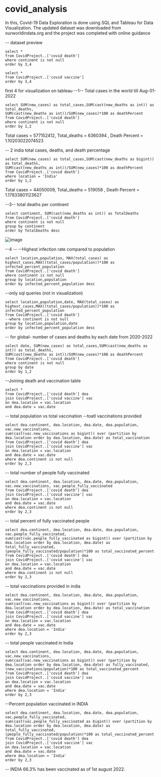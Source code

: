 # covid_analysis
In this, Covid-19 Data Exploration is done using SQL and Tableau for Data Visualization. The updated dataset was downloaded from ourworldindata.org and the project was completed with online guidance

-- dataset preview
```
select *
from CovidProject..['covid death']
where continent is not null
order by 3,4
```
```
select *
from CovidProject..['covid vaccine']
order by 3,4
```
first 4 for visualization on tableau
--1-- Total cases in the world till Aug-01-2022
```
select SUM(new_cases) as total_cases,SUM(cast(new_deaths as int)) as total_deaths, 
SUM(cast(new_deaths as int))/SUM(new_cases)*100 as deathPercent
from CovidProject..['covid death']
where continent is not null
order by 1,2
```
Total cases = 577152412, Total_deaths = 6360394 , Death Percent = 1.10203022074523

-- 2     india total cases, deaths, and death percentage
```
select SUM(new_cases) as total_cases,SUM(cast(new_deaths as bigint)) as total_deaths,
SUM(cast(new_deaths as int))/SUM(new_cases)*100 as deathPercent
from CovidProject..['covid death']
where location = 'India'
order by 1,2
``` 
Total cases = 44050009, Total_deaths = 519058 , Death Percent = 1.17833801123627

--3-- total deaths per continent
```
select continent, SUM(cast(new_deaths as int)) as TotalDeaths
from CovidProject..['covid death']
where continent is not null
group by continent
order by TotalDeaths desc
```
![image](https://user-images.githubusercontent.com/107685839/201986121-b25b7032-ebfb-4209-ba2c-d6ae01ff9b24.png)


--4 -- --Highest infection rate compared to population
```
select location,population, MAX(total_cases) as highest_cases,MAX((total_cases/population))*100 as infected_percent_population
from CovidProject..['covid death']
where continent is not null
group by location,population
order by infected_percent_population desc
```
--only sql queries (not in visualization)
```
select location,population,date, MAX(total_cases) as highest_cases,MAX((total_cases/population))*100 as infected_percent_population
from CovidProject..['covid death']
--where continent is not null
group by location,population,date
order by infected_percent_population desc
```


-- for global- number of cases and deaths by each date from 2020-2022
```
select date, SUM(new_cases) as total_cases,SUM(cast(new_deaths as int)) as total_deaths, 
SUM(cast(new_deaths as int))/SUM(new_cases)*100 as deathPercent
from CovidProject..['covid death']
where continent is not null
group by date
order by 1,2
```        

--Joining death and vaccination table
```
select * 
from CovidProject..['covid death'] dea
join CovidProject..['covid vaccine'] vac
on dea.location = vac.location
and dea.date = vac.date
```
-- total population vs total vaccination
--toatl vaccinations provided
```
select dea.continent, dea.location, dea.date, dea.population, vac.new_vaccinations,
sum(cast(vac.new_vaccinations as bigint)) over (partition by dea.location order by dea.location, dea.date) as total_vaccination
from CovidProject..['covid death'] dea
join CovidProject..['covid vaccine'] vac
on dea.location = vac.location
and dea.date = vac.date
where dea.continent is not null
order by 2,3
```
-- total number of people fully vaccinated
```
select dea.continent, dea.location, dea.date, dea.population, vac.new_vaccinations, vac.people_fully_vaccinated
from CovidProject..['covid death'] dea
join CovidProject..['covid vaccine'] vac
on dea.location = vac.location
and dea.date = vac.date
where dea.continent is not null
order by 2,3
```
-- total percent of fully vaccinated people
```
select dea.continent, dea.location, dea.date, dea.population, vac.people_fully_vaccinated,
sum(cast(vac.people_fully_vaccinated as bigint)) over (partition by dea.location order by dea.location, dea.date) as total_fully_vaccinated,
(people_fully_vaccinated/population)*100 as total_vaccinated_percent
from CovidProject..['covid death'] dea
join CovidProject..['covid vaccine'] vac
on dea.location = vac.location
and dea.date = vac.date
where dea.continent is not null
order by 2,3
```
-- total vaccinations provided in india
```
select dea.continent, dea.location, dea.date, dea.population, vac.new_vaccinations,
sum(cast(vac.new_vaccinations as bigint)) over (partition by dea.location order by dea.location, dea.date) as total_vaccination
from CovidProject..['covid death'] dea
join CovidProject..['covid vaccine'] vac
on dea.location = vac.location
and dea.date = vac.date
where dea.location = 'India'
order by 2,3
```
-- total people vaccinated in India
```
select dea.continent, dea.location, dea.date, dea.population, vac.new_vaccinations,
sum(cast(vac.new_vaccinations as bigint)) over (partition by dea.location order by dea.location, dea.date) as fully_vaccinated,
(new_vaccinations/population)*100 as total_vaccinated_percent
from CovidProject..['covid death'] dea
join CovidProject..['covid vaccine'] vac
on dea.location = vac.location
and dea.date = vac.date
where dea.location = 'India'
order by 2,3
```

--Percent population vaccinated in INDIA
```
select dea.continent, dea.location, dea.date, dea.population, vac.people_fully_vaccinated,
sum(cast(vac.people_fully_vaccinated as bigint)) over (partition by dea.location order by dea.location, dea.date) as total_fully_vaccinated,
(people_fully_vaccinated/population)*100 as total_vaccinated_percent
from CovidProject..['covid death'] dea
join CovidProject..['covid vaccine'] vac
on dea.location = vac.location
and dea.date = vac.date
where dea.location = 'India'
order by 2,3
```
-- INDIA 66.3% has been vaccinated as of 1st august 2022.
